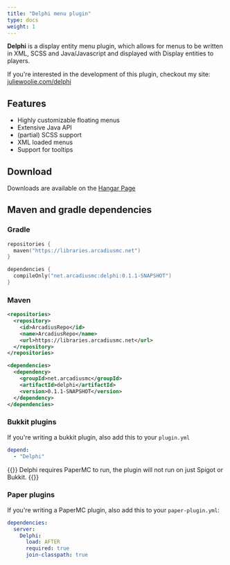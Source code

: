 ```yaml
---
title: "Delphi menu plugin"
type: docs
weight: 1
---
```


**Delphi** is a display entity menu plugin, which allows for menus to be written
in XML, SCSS and Java/Javascript and displayed with Display entities to players.

If you're interested in the development of this plugin, checkout my site: 
[juliewoolie.com/delphi](https://juliewoolie.com/delphi)

## Features
- Highly customizable floating menus
- Extensive Java API
- (partial) SCSS support 
- XML loaded menus
- Support for tooltips

## Download
Downloads are available on the [Hangar Page](https://hangar.papermc.io/JulieWoolie/delphi)

## Maven and gradle dependencies
### Gradle
```kotlin
repositories {
  maven("https://libraries.arcadiusmc.net")
}

dependencies {
  compileOnly("net.arcadiusmc:delphi:0.1.1-SNAPSHOT")
}
```
### Maven
```xml
<repositories>
  <repository>
    <id>ArcadiusRepo</id>
    <name>ArcadiusRepo</name>
    <url>https://libraries.arcadiusmc.net</url>
  </repository>
</repositories>

<dependencies>
  <dependency>
    <groupId>net.arcadiusmc</groupId>
    <artifactId>delphi</artifactId>
    <version>0.1.1-SNAPSHOT</version>
  </dependency>
</dependencies>
```
### Bukkit plugins
If you're writing a bukkit plugin, also add this to your `plugin.yml`
```yml
depend: 
  - "Delphi"
```
{{<alert color="warning">}}
Delphi requires PaperMC to run, the plugin will not run on just Spigot or Bukkit.
{{</alert>}}

### Paper plugins
If you're writing a PaperMC plugin, also add this to your `paper-plugin.yml`:
```yml
dependencies:
  server:
    Delphi:
      load: AFTER
      required: true
      join-classpath: true
```